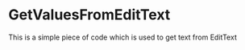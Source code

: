 GetValuesFromEditText
=====================

This is a simple piece of code which is used to get text from EditText
